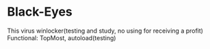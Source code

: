 # Black-Eyes
This virus winlocker(testing and study, no using for receiving a profit)
Functional: TopMost, autoload(testing)
